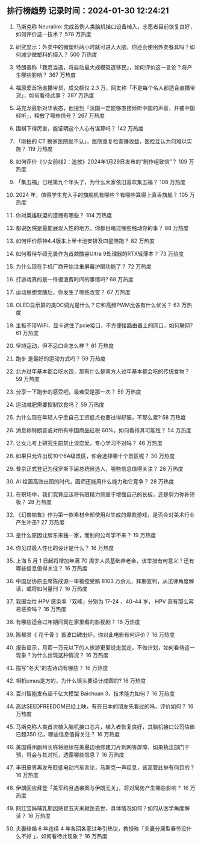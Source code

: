 
## 排行榜趋势 记录时间：2024-01-30 12:24:21
  
  1. 马斯克称 Neuralink 完成首例人类脑机接口设备植入，志愿者目前恢复良好，如何评价这一技术？ 578 万热度
    
  2. 研究显示：外卖中的微塑料两小时就可进入大脑，你还会使用外卖餐具吗？如何减少微塑料的摄入？ 500 万热度
    
  3. 特朗普称「我若当选，将启动最大规模驱逐移民」，如何评价这一言论？将产生哪些影响？ 367 万热度
    
  4. 福原爱首场直播带货，成交额仅 2.3 万，网友称「不是每个名人都适合直播带货」，如何看待此事？ 287 万热度
    
  5. 马克龙最新对华表态，他提到「法国一定能够直接倾听中国的声音，并被中国倾听」，释放了哪些信号？ 267 万热度
    
  6. 围棋下得厉害，能证明这个人心有谋算吗？ 142 万热度
    
  7. 「刚拍的 CT 换家医院就不认」，医院重复检查赚收益，医检互认为何难以实施？ 119 万热度
    
  8. 如何评价《少女前线2：追放》2024年1月29日发布的“制作组致信”？ 109 万热度
    
  9. 「集五福」已经第九个年头了，为什么大家依旧喜欢集五福？ 108 万热度
    
  10. 2024 年，值得学生党入手的旗舰机有哪些？有哪些算得上真香旗舰？ 105 万热度
    
  11. 你对英雄联盟的遗憾有哪些？ 104 万热度
    
  12. 都说医院是最能展现人性的地方，你都目睹过哪些触动你的事？ 88 万热度
    
  13. 如何评价原神4.4版本上半卡池安排及四星陪跑？ 82 万热度
    
  14. 如何看待华硕无畏作为首款酷睿Ultra 9处理器的RTX轻薄本？ 73 万热度
    
  15. 为什么现在手机厂商开始注重屏幕护眼功能了？ 72 万热度
    
  16. 打游戏真的是一件很浪费时间的事情吗? 68 万热度
    
  17. 运动思想觉醒后，你发生了哪些改变？ 67 万热度
    
  18. OLED显示屏的类DC调光是什么？它和高频PWM比各有什么优劣？ 63 万热度
    
  19. 主板不带WiFi，显卡遮住了pcie接口，不方便接路由器上的网口，如何联网? 61 万热度
    
  20. 坚持运动，但不忌口会怎么样？ 61 万热度
    
  21. 跑步 是最好的运动方式吗？ 59 万热度
    
  22. 北方过年基本都会吃水饺，那有什么是南方人过年基本都会吃的传统食物？ 59 万热度
    
  23. 分享一下跑步的感受吧，最难受是那一次？ 59 万热度
    
  24. 运动减肥需要控制饮食吗？ 59 万热度
    
  25. 为什么现在年轻人宁愿自己工资低点也要过得舒服，不那么累? 58 万热度
    
  26. 消息称特朗普或对所有中国商品征税 60%，如何看待其可能性？ 54 万热度
    
  27. 让女儿考上研究生前禁止谈恋爱，专心学习不对吗？ 46 万热度
    
  28. 如果只允许出现10个6A级景区，你会选择哪十个景区呢？ 30 万热度
    
  29. 普京正式登记为俄罗斯下届总统候选人，哪些信息值得关注？ 28 万热度
    
  30. AI 绘画高效出图的时代，画师还能用什么能力和它竞争？ 28 万热度
    
  31. 在职场中，我们究竟应该将有限精力侧重于增强自己的长板，还是努力弥补短板？ 28 万热度
    
  32. 《幻兽帕鲁》作为第一款素材全部使用AI生成的爆款游戏，是否会对美术行业产生冲击? 27 万热度
    
  33. 是什么原因让胖东来独一家，而别的公司学不来？ 19 万热度
    
  34. 你见过最人性化的设计是什么？ 16 万热度
    
  35. 上海 5 月 1 日起将增加年满 70 周岁人员基础养老金，该举措有何意义？还有哪些信息值得关注？ 16 万热度
    
  36. 中国足协原主席陈戌源一审被控受贿 8103 万余元，择期宣判，从法律角度解读，或将如何量刑？ 16 万热度
    
  37. 我国女性 HPV 感染率「双峰」分别为 17-24 、40-44 岁， HPV 真有那么容易感染吗？ 16 万热度
    
  38. 有哪些适合过年期间窝在家里看的影视剧？ 16 万热度
    
  39. 陈都灵《 花千骨 》首波口碑出炉，你对此电影有何评价？ 16 万热度
    
  40. 报告显示，月薪一万元以下的人旅游更爱说走就走，不做计划，如何看待这一现象？为什么出现这种情况？ 16 万热度
    
  41. 描写“冬天”的古诗词有哪些？ 16 万热度
    
  42. 相机cmos是方的，为什么镜头要设计成圆的? 16 万热度
    
  43. 百川智能发布超千亿大模型 Baichuan 3，技术能力如何？ 16 万热度
    
  44. 高达SEEDFREEDOM已经上映，有在日本的朋友先看过的吗，评价如何？ 16 万热度
    
  45. 马斯克称人类首次植入脑机接口芯片，植入者恢复良好，其脑机接口公司估值已超350 亿，哪些信息值得关注？ 16 万热度
    
  46. 美国得州副州长称将继续在美墨边境修建刀片刺网等屏障，如果执法部门干预，将会与其对抗，透露哪些信息？ 16 万热度
    
  47. 丰田章男再发布贬低电动汽车言论，马斯克一声叹息，该高管此举有何目的？ 16 万热度
    
  48. 伊朗回应拜登「美军约旦遇袭案与伊朗无关」，将对局势产生哪些影响？ 16 万热度
    
  49. 网红宝妈哺乳期因感冒五天未就医去世，具体情况如何？如何从医学角度解读？ 16 万热度
    
  50. 夫妻结婚 6 年连续 4 年各回各家过年引热议，教授称「夫妻分居型春节没什么不好 」，如何看待此现象？ 16 万热度
    